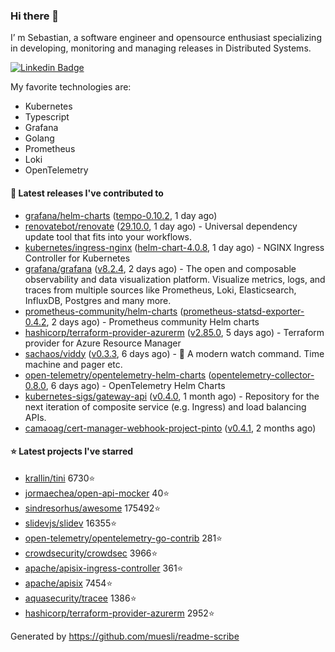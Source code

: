 ### Hi there 👋

I’ m Sebastian, a software engineer and opensource enthusiast specializing in developing, monitoring and managing releases in Distributed Systems.

[![Linkedin Badge](https://img.shields.io/badge/-LinkedIn-blue?style=flat&logo=Linkedin&logoColor=white&link=https://www.linkedin.com/in/sebastian-poxhofer/)](https://www.linkedin.com/in/sebastian-poxhofer/)

My favorite technologies are:
 - Kubernetes
 - Typescript
 - Grafana
 - Golang
 - Prometheus
 - Loki
 - OpenTelemetry




#### 🚀 Latest releases I've contributed to

- [grafana/helm-charts](https://github.com/grafana/helm-charts) ([tempo-0.10.2](https://github.com/grafana/helm-charts/releases/tag/tempo-0.10.2), 1 day ago)
- [renovatebot/renovate](https://github.com/renovatebot/renovate) ([29.10.0](https://github.com/renovatebot/renovate/releases/tag/29.10.0), 1 day ago) - Universal dependency update tool that fits into your workflows.
- [kubernetes/ingress-nginx](https://github.com/kubernetes/ingress-nginx) ([helm-chart-4.0.8](https://github.com/kubernetes/ingress-nginx/releases/tag/helm-chart-4.0.8), 1 day ago) - NGINX Ingress Controller for Kubernetes
- [grafana/grafana](https://github.com/grafana/grafana) ([v8.2.4](https://github.com/grafana/grafana/releases/tag/v8.2.4), 2 days ago) - The open and composable observability and data visualization platform. Visualize metrics, logs, and traces from multiple sources like Prometheus, Loki, Elasticsearch, InfluxDB, Postgres and many more. 
- [prometheus-community/helm-charts](https://github.com/prometheus-community/helm-charts) ([prometheus-statsd-exporter-0.4.2](https://github.com/prometheus-community/helm-charts/releases/tag/prometheus-statsd-exporter-0.4.2), 2 days ago) - Prometheus community Helm charts
- [hashicorp/terraform-provider-azurerm](https://github.com/hashicorp/terraform-provider-azurerm) ([v2.85.0](https://github.com/hashicorp/terraform-provider-azurerm/releases/tag/v2.85.0), 5 days ago) - Terraform provider for Azure Resource Manager
- [sachaos/viddy](https://github.com/sachaos/viddy) ([v0.3.3](https://github.com/sachaos/viddy/releases/tag/v0.3.3), 6 days ago) - 👀 A modern watch command. Time machine and pager etc.
- [open-telemetry/opentelemetry-helm-charts](https://github.com/open-telemetry/opentelemetry-helm-charts) ([opentelemetry-collector-0.8.0](https://github.com/open-telemetry/opentelemetry-helm-charts/releases/tag/opentelemetry-collector-0.8.0), 6 days ago) - OpenTelemetry Helm Charts
- [kubernetes-sigs/gateway-api](https://github.com/kubernetes-sigs/gateway-api) ([v0.4.0](https://github.com/kubernetes-sigs/gateway-api/releases/tag/v0.4.0), 1 month ago) - Repository for the next iteration of composite service (e.g. Ingress) and load balancing APIs.
- [camaoag/cert-manager-webhook-project-pinto](https://github.com/camaoag/cert-manager-webhook-project-pinto) ([v0.4.1](https://github.com/camaoag/cert-manager-webhook-project-pinto/releases/tag/v0.4.1), 2 months ago)

#### ⭐ Latest projects I've starred

- [krallin/tini](https://github.com/krallin/tini}) 6730⭐
- [jormaechea/open-api-mocker](https://github.com/jormaechea/open-api-mocker}) 40⭐
- [sindresorhus/awesome](https://github.com/sindresorhus/awesome}) 175492⭐
- [slidevjs/slidev](https://github.com/slidevjs/slidev}) 16355⭐
- [open-telemetry/opentelemetry-go-contrib](https://github.com/open-telemetry/opentelemetry-go-contrib}) 281⭐
- [crowdsecurity/crowdsec](https://github.com/crowdsecurity/crowdsec}) 3966⭐
- [apache/apisix-ingress-controller](https://github.com/apache/apisix-ingress-controller}) 361⭐
- [apache/apisix](https://github.com/apache/apisix}) 7454⭐
- [aquasecurity/tracee](https://github.com/aquasecurity/tracee}) 1386⭐
- [hashicorp/terraform-provider-azurerm](https://github.com/hashicorp/terraform-provider-azurerm}) 2952⭐



Generated by https://github.com/muesli/readme-scribe
